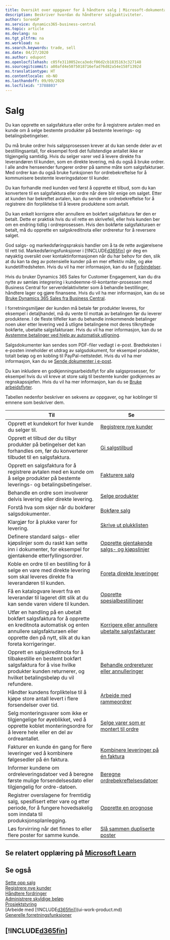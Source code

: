 ```yaml
---
title: Oversikt over oppgaver for å håndtere salg | Microsoft-dokumentasjon
description: Beskriver hvordan du håndterer salgsaktiviteter.
author: SorenGP
ms.service: dynamics365-business-central
ms.topic: article
ms.devlang: na
ms.tgt_pltfrm: na
ms.workload: na
ms.search.keywords: trade, sell
ms.date: 04/27/2020
ms.author: edupont
ms.openlocfilehash: c05fe3110052eca3edcf06d2cb1835163c327148
ms.sourcegitcommit: a80afd4e5075018716efad76d82a54e158f1392d
ms.translationtype: HT
ms.contentlocale: nb-NO
ms.lasthandoff: 09/09/2020
ms.locfileid: "3788803"
---
```

# <a name="sales"></a>Salg
Du kan opprette en salgsfaktura eller ordre for å registrere avtalen med en kunde om å selge bestemte produkter på bestemte leverings- og betalingsbetingelser.

Du må bruke ordrer hvis salgsprosessen krever at du kan sende deler av et bestillingsantall, for eksempel fordi det fullstendige antallet ikke er tilgjengelig samtidig. Hvis du selger varer ved å levere direkte fra leverandøren til kunden, som en direkte levering, må du også å bruke ordrer. I alle andre henseender fungerer ordrer på samme måte som salgsfakturaer. Med ordrer kan du også bruke funksjonen for ordrebekreftelse for å kommunisere bestemte leveringsdatoer til kunder.  

Du kan forhandle med kunden ved først å opprette et tilbud, som du kan konvertere til en salgsfaktura eller ordre når dere blir enige om salget. Etter at kunden har bekreftet avtalen, kan du sende en ordrebekreftelse for å registrere din forpliktelse til å levere produktene som avtalt.

Du kan enkelt korrigere eller annullere en bokført salgsfaktura før den er betalt. Dette er praktisk hvis du vil rette en skrivefeil, eller hvis kunden ber om en endring tidlig i ordreprosessen. Hvis den bokførte salgsfakturaen er betalt, må du opprette en salgskreditnota eller ordreretur for å reversere salget.

God salgs- og markedsføringspraksis handler om å ta de rette avgjørelsene til rett tid. Markedsføringsfunksjoner i [!INCLUDE[d365fin](includes/d365fin_md.md)] gir deg en nøyaktig oversikt over kontaktinformasjonen når du har behov for den, slik at du kan ta deg av potensielle kunder på en mer effektiv måte, og øke kundetilfredsheten. Hvis du vil ha mer informasjon, kan du se [Forbindelser](marketing-relationship-management.md).

Hvis du bruker Dynamics 365 Sales for Customer Engagement, kan du dra nytte av sømløs integrering i kundeemne-til-kontanter-prosessen med Business Central for serverdelaktiviteter som å behandle bestillinger, håndtere lager og gjøre finansene. Hvis du vil ha mer informasjon, kan du se [Bruke Dynamics 365 Sales fra Business Central](marketing-integrate-dynamicscrm.md).

I forretningsmiljøer der kunden må betale før produkter leveres, for eksempel i detaljhandel, må du vente til mottak av betalingen før du leverer produktene. I de fleste tilfeller kan du behandle innkommende betalinger noen uker etter levering ved å utligne betalingene mot deres tilknyttede bokførte, ubetalte salgsfakturaer. Hvis du vil ha mer informasjon, kan du se [Avstemme betalinger ved hjelp av automatisk utligning](receivables-how-reconcile-payments-auto-application.md).

Salgsdokumenter kan sendes som PDF-filer vedlagt i e-post. Brødteksten i e-posten inneholder et utdrag av salgsdokument, for eksempel produkter, totalt beløp og en kobling til PayPal-nettstedet. Hvis du vil ha mer informasjon, kan du se [Sende dokumenter i e-post](ui-how-send-documents-email.md).

Du kan inkludere en godkjenningsarbeidsflyt for alle salgsprosesser, for eksempel hvis du vil kreve at store salg til bestemte kunder godkjennes av regnskapssjefen. Hvis du vil ha mer informasjon, kan du se [Bruke arbeidsflyter](across-use-workflows.md).

Tabellen nedenfor beskriver en sekvens av oppgaver, og har koblinger til emnene som beskriver dem.

| Til | Se |
| --- | --- |
|Opprett et kundekort for hver kunde du selger til.|[Registrere nye kunder](sales-how-register-new-customers.md)|
| Opprett et tilbud der du tilbyr produkter på betingelser det kan forhandles om, før du konverterer tilbudet til en salgsfaktura. |[Gi salgstilbud](sales-how-make-offers.md) |
| Opprett en salgsfaktura for å registrere avtalen med en kunde om å selge produkter på bestemte leverings- og betalingsbetingelser. |[Fakturere salg](sales-how-invoice-sales.md) |
| Behandle en ordre som involverer delvis levering eller direkte levering. |[Selge produkter](sales-how-sell-products.md) |
|Forstå hva som skjer når du bokfører salgsdokumenter.|[Bokføre salg](ui-post-sales.md)|
|Klargjør for å plukke varer for levering.|[Skrive ut plukklisten](sales-how-print-picking-list.md)|
|Definere standard salgs- eller kjøpslinjer som du raskt kan sette inn i dokumenter, for eksempel for gjentakende etterfyllingsordrer.|[Opprette gjentakende salgs- og kjøpslinjer](sales-how-work-standard-lines.md)|  
| Koble en ordre til en bestilling for å selge en vare med direkte levering som skal leveres direkte fra leverandøren til kunden. |[Foreta direkte leveringer](sales-how-drop-shipment.md) |
|Få en katalogvare levert fra en leverandør til lageret ditt slik at du kan sende varen videre til kunden.|[Opprette spesialbestillinger](sales-how-to-create-special-orders.md)|
| Utfør en handling på en ubetalt bokført salgsfaktura for å opprette en kreditnota automatisk og enten annullere salgsfakturaen eller opprette den på nytt, slik at du kan foreta korrigeringer. |[Korrigere eller annullere ubetalte salgsfakturaer](sales-how-correct-cancel-sales-invoice.md) |
| Opprett en salgskreditnota for å tilbakestille en bestemt bokført salgsfaktura for å vise hvilke produkter kunden returnerer, og hvilket betalingsbeløp du vil refundere. |[Behandle ordrereturer eller annulleringer](sales-how-process-sales-returns-cancellations.md) |
|Håndter kundens forpliktelse til å kjøpe store antall levert i flere forsendelser over tid.|[Arbeide med rammeordrer](sales-how-to-create-blanket-sales-orders.md)|
|Selg monteringsvarer som ikke er tilgjengelige for øyeblikket, ved å opprette koblet monteringsordre for å levere hele eller en del av ordreantallet.|[Selge varer som er montert til ordre](assembly-how-to-sell-items-assembled-to-order.md)|
|Fakturer en kunde én gang for flere leveringer ved å kombinere følgesedler på én faktura.|[Kombinere leveringer på én faktura](sales-how-to-combine-shipments-on-a-single-invoice.md)|
|Informer kundene om ordreleveringsdatoer ved å beregne første mulige forsendelsesdato eller tilgjengelig for ordre-datoen.|[Beregne ordrebekreftelsesdatoer](sales-how-to-calculate-order-promising-dates.md)|
|Registrer overslagene for fremtidig salg, spesifisert etter vare og etter periode, for å fungere hovedsakelig som inndata til produksjonsplanlegging.|[Opprette en prognose](production-how-to-create-a-forecast.md)|
|Løs forvirring når det finnes to eller flere poster for samme kunde.|[Slå sammen dupliserte poster](sales-how-merge-duplicate-records.md)|

## <a name="see-related-training-at-microsoft-learn"></a>Se relatert opplæring på [Microsoft Learn](/learn/paths/sell-items-services-dynamics-365-business-central/)

## <a name="see-also"></a>Se også
[Sette opp salg](sales-setup-sales.md)  
[Registrere nye kunder](sales-how-register-new-customers.md)  
[Håndtere fordringer](receivables-manage-receivables.md)  
[Administrere skyldige beløp](payables-manage-payables.md)  
[Prosjektstyring](projects-manage-projects.md)    
[Arbeide med [!INCLUDE[d365fin](includes/d365fin_md.md)]](ui-work-product.md)  
[Generelle forretningsfunksjoner](ui-across-business-areas.md)

## [!INCLUDE[d365fin](includes/free_trial_md.md)]  
